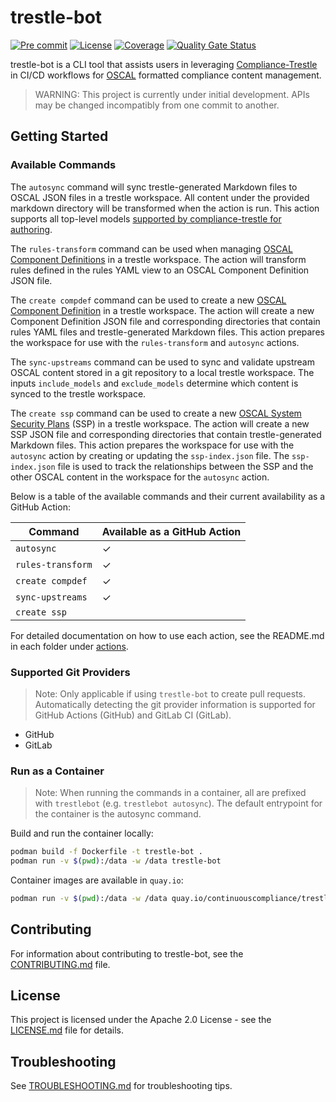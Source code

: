 # trestle-bot

[![Pre commit](https://img.shields.io/badge/pre--commit-enabled-brightgreen?logo=pre-commit&logoColor=white)](https://github.com/pre-commit/pre-commit)
[![License](https://img.shields.io/badge/license-apache-blue.svg)](http://www.apache.org/licenses/LICENSE-2.0.html)
[![Coverage](https://sonarcloud.io/api/project_badges/measure?project=rh-psce_trestle-bot&metric=coverage)](https://sonarcloud.io/summary/new_code?id=rh-psce_trestle-bot)
[![Quality Gate Status](https://sonarcloud.io/api/project_badges/measure?project=rh-psce_trestle-bot&metric=alert_status)](https://sonarcloud.io/summary/new_code?id=rh-psce_trestle-bot)



trestle-bot is a CLI tool that assists users in leveraging [Compliance-Trestle](https://github.com/oscal-compass/compliance-trestle) in CI/CD workflows for [OSCAL](https://github.com/usnistgov/OSCAL) formatted compliance content management.

> WARNING: This project is currently under initial development. APIs may be changed incompatibly from one commit to another.

## Getting Started

### Available Commands

The `autosync` command will sync trestle-generated Markdown files to OSCAL JSON files in a trestle workspace. All content under the provided markdown directory will be transformed when the action is run. This action supports all top-level models [supported by compliance-trestle for authoring](https://oscal-compass.github.io/compliance-trestle/tutorials/ssp_profile_catalog_authoring/ssp_profile_catalog_authoring/).

The `rules-transform` command can be used when managing [OSCAL Component Definitions](https://pages.nist.gov/OSCAL-Reference/models/v1.1.1/component-definition/json-outline/) in a trestle workspace. The action will transform rules defined in the rules YAML view to an OSCAL Component Definition JSON file.

The `create compdef` command can be used to create a new [OSCAL Component Definition](https://pages.nist.gov/OSCAL-Reference/models/v1.1.1/component-definition/json-outline/) in a trestle workspace. The action will create a new Component Definition JSON file and corresponding directories that contain rules YAML files and trestle-generated Markdown files. This action prepares the workspace for use with the `rules-transform` and `autosync` actions.

The `sync-upstreams` command can be used to sync and validate upstream OSCAL content stored in a git repository to a local trestle workspace. The inputs `include_models` and `exclude_models` determine which content is synced to the trestle workspace.

The `create ssp` command can be used to create a new [OSCAL System Security Plans](https://pages.nist.gov/OSCAL-Reference/models/v1.1.1/system-security-plan/json-outline/) (SSP) in a trestle workspace. The action will create a new SSP JSON file and corresponding directories that contain trestle-generated Markdown files. This action prepares the workspace for use with the `autosync` action by creating or updating the `ssp-index.json` file. The `ssp-index.json` file is used to track the relationships between the SSP and the other OSCAL content in the workspace for the `autosync` action.

Below is a table of the available commands and their current availability as a GitHub Action:

| Command           | Available as a GitHub Action |
|-------------------|------------------------------|
| `autosync`        | &#10003;                     |
| `rules-transform` | &#10003;                     |                   
| `create compdef`  | &#10003;                     |
| `sync-upstreams`  | &#10003;                     |
| `create ssp`      |                              |

For detailed documentation on how to use each action, see the README.md in each folder under [actions](./actions/).

### Supported Git Providers

> Note: Only applicable if using `trestle-bot` to create pull requests. Automatically detecting the git
provider information is supported for GitHub Actions (GitHub) and GitLab CI (GitLab).

- GitHub
- GitLab

### Run as a Container

> Note: When running the commands in a container, all are prefixed with `trestlebot` (e.g. `trestlebot autosync`). The default entrypoint for the container is the autosync command.

Build and run the container locally:

```bash
podman build -f Dockerfile -t trestle-bot .
podman run -v $(pwd):/data -w /data trestle-bot
```

Container images are available in `quay.io`:

```bash
podman run -v $(pwd):/data -w /data quay.io/continuouscompliance/trestle-bot:<tag>
```

## Contributing

For information about contributing to trestle-bot, see the [CONTRIBUTING.md](./CONTRIBUTING.md) file.

## License

This project is licensed under the Apache 2.0 License - see the [LICENSE.md](LICENSE) file for details.

## Troubleshooting

See [TROUBLESHOOTING.md](./TROUBLESHOOTING.md) for troubleshooting tips.
